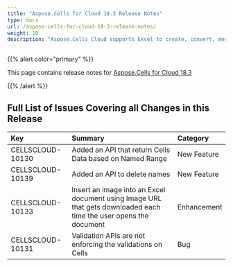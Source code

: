 ```yaml
---
title: "Aspose.Cells for Cloud 18.3 Release Notes"
type: docs
url: /aspose-cells-for-cloud-18-3-release-notes/
weight: 10
description: "Aspose.Cells Cloud supports Excel to create, convert, merge, split, protected, inner object operation, and so on."
---
```


{{% alert color="primary" %}} 

This page contains release notes for [Aspose.Cells for Cloud 18.3](https://apireference.aspose.cloud/cells/)

{{% /alert %}} 
## **Full List of Issues Covering all Changes in this Release**

|**Key**|**Summary**|**Category**|
| :- | :- | :- |
|CELLSCLOUD-10130|Added an API that return Cells Data based on Named Range|New Feature|
|CELLSCLOUD-10139|Added an API to delete names|New Feature|
|CELLSCLOUD-10133|Insert an image into an Excel document using Image URL that gets downloaded each time the user opens the document|Enhancement|
|CELLSCLOUD-10131|Validation APIs are not enforcing the validations on Cells|Bug|

